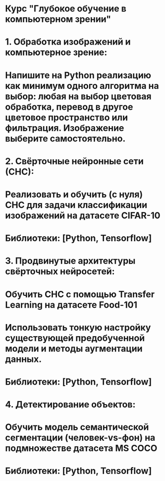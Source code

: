 # Курс "Глубокое обучение в компьютерном зрении"

# 1. Обработка изображений и компьютерное зрение:

# Напишите на Python реализацию как минимум одного алгоритма на выбор: любая на выбор цветовая обработка, перевод в другое цветовое пространство или фильтрация. Изображение выберите самостоятельно.

# 2. Свёрточные нейронные сети (СНС):

# Реализовать и обучить (с нуля) СНС для задачи классификации изображений на датасете CIFAR-10
# Библиотеки: [Python, Tensorflow]

# 3. Продвинутые архитектуры свёрточных нейросетей:

# Обучить СНС с помощью Transfer Learning на датасете Food-101
# Использовать тонкую настройку существующей предобученной модели и методы аугментации данных.
# Библиотеки: [Python, Tensorflow]

# 4. Детектирование объектов:

# Обучить модель семантической сегментации (человек-vs-фон) на подмножестве датасета MS COCO
# Библиотеки: [Python, Tensorflow]

